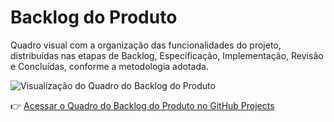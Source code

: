 # Backlog do Produto

Quadro visual com a organização das funcionalidades do projeto, distribuídas nas etapas de Backlog, Especificação, Implementação, Revisão e Concluídas, conforme a metodologia adotada.

![Visualização do Quadro do Backlog do Produto]()

👉 [Acessar o Quadro do Backlog do Produto no GitHub Projects](https://github.com/users/taizaoliveira/projects/2/views/1)
